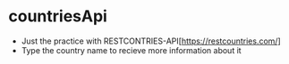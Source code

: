 # countriesApi

* Just the practice with RESTCONTRIES-API[https://restcountries.com/]
* Type the country name to recieve more information about it
